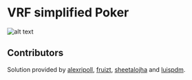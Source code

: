 # VRF simplified Poker
![alt text](idea.png)

## Contributors
Solution provided by [alexripoll](https://github.com/alexripoll), [fruizt](https://github.com/fruizt), [sheetalojha](https://github.com/sheetalojha) and [luispdm](https://github.com/luispdm).
